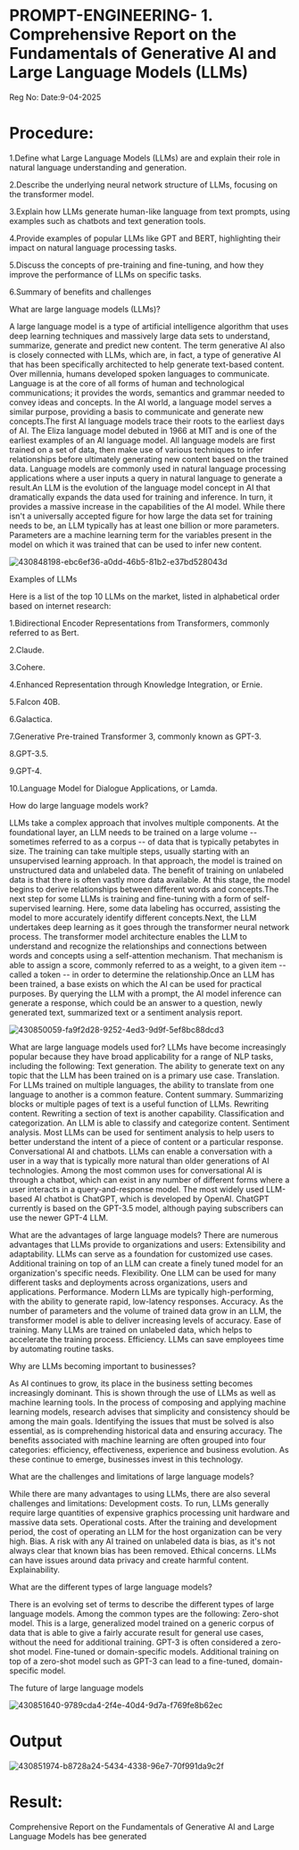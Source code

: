 # PROMPT-ENGINEERING- 1.	Comprehensive Report on the Fundamentals of Generative AI and Large Language Models (LLMs)
Reg No:
Date:9-04-2025
# Procedure:

1.Define what Large Language Models (LLMs) are and explain their role in natural language understanding and generation.

2.Describe the underlying neural network structure of LLMs, focusing on the transformer model.

3.Explain how LLMs generate human-like language from text prompts, using examples such as chatbots and text generation tools.

4.Provide examples of popular LLMs like GPT and BERT, highlighting their impact on natural language processing tasks.

5.Discuss the concepts of pre-training and fine-tuning, and how they improve the performance of LLMs on specific tasks.

6.Summary of benefits and challenges


What are large language models (LLMs)?

A large language model is a type of artificial intelligence algorithm that uses deep learning techniques and massively large data sets to understand, summarize, generate and predict new content. The term  generative AI also is closely connected with LLMs, which are, in fact, a type of generative AI that has been specifically architected to help generate text-based content. Over millennia, humans developed spoken languages to communicate. Language is at the core of all forms of human and technological communications; it provides the words, semantics and grammar needed to convey ideas and concepts. In the AI world, a  language model serves a similar purpose, providing a basis to communicate and generate new concepts.The first AI language models trace their roots to the earliest days of AI. The Eliza language model debuted in 1966 at MIT and is one of the earliest examples of an AI language model. All language models are first trained on a set of data, then make use of various techniques to infer relationships before ultimately generating new content based on the trained data. Language models are commonly used in natural language processing applications where a user inputs a query in natural language to generate a result.An LLM is the evolution of the language model concept in AI that dramatically expands the data used for training and inference. In turn, it provides a massive increase in the capabilities of the AI model. While there isn't a universally accepted figure for how large the data set for training needs to be, an LLM typically has at least one billion or more parameters. Parameters are a  machine learning term for the variables present in the model on which it was trained that can be used to infer new content.

![430848198-ebc6ef36-a0dd-46b5-81b2-e37bd528043d](https://github.com/user-attachments/assets/d8292b47-efbd-4f79-b4ee-12b2a5cda208)

Examples of LLMs

Here is a list of the top 10 LLMs on the market, listed in alphabetical order based on internet research:

1.Bidirectional Encoder Representations from Transformers, commonly referred to as Bert.

2.Claude.

3.Cohere.

4.Enhanced Representation through Knowledge Integration, or Ernie.

5.Falcon 40B.

6.Galactica.

7.Generative Pre-trained Transformer 3, commonly known as GPT-3.

8.GPT-3.5.

9.GPT-4.

10.Language Model for Dialogue Applications, or Lamda.

How do large language models work?

LLMs take a complex approach that involves multiple components. At the foundational layer, an LLM needs to be trained on a large volume -- sometimes referred to as a corpus -- of data that is typically petabytes in size. The training can take multiple steps, usually starting with an unsupervised learning approach. In that approach, the model is trained on unstructured data and unlabeled data. The benefit of training on unlabeled data is that there is often vastly more data available. At this stage, the model begins to derive relationships between different words and concepts.The next step for some LLMs is training and fine-tuning with a form of self-supervised learning. Here, some data labeling has occurred, assisting the model to more accurately identify different concepts.Next, the LLM undertakes deep learning as it goes through the transformer neural network process. The transformer model architecture enables the LLM to understand and recognize the relationships and connections between words and concepts using a self-attention mechanism. That mechanism is able to assign a score, commonly referred to as a weight, to a given item -- called a token -- in order to determine the relationship.Once an LLM has been trained, a base exists on which the AI can be used for practical purposes. By querying the LLM with a prompt, the AI model inference can generate a response, which could be an answer to a question, newly generated text, summarized text or a sentiment analysis report.

![430850059-fa9f2d28-9252-4ed3-9d9f-5ef8bc88dcd3](https://github.com/user-attachments/assets/9ddf833a-4f68-4cd0-8ba8-dc27a4c7356a)

What are large language models used for?
LLMs have become increasingly popular because they have broad applicability for a range of NLP tasks, including the following: Text generation. The ability to generate text on any topic that the LLM has been trained on is a primary use case. Translation. For LLMs trained on multiple languages, the ability to translate from one language to another is a common feature. Content summary. Summarizing blocks or multiple pages of text is a useful function of LLMs. Rewriting content. Rewriting a section of text is another capability. Classification and categorization. An LLM is able to classify and categorize content. Sentiment analysis. Most LLMs can be used for sentiment analysis to help users to better understand the intent of a piece of content or a particular response. Conversational AI and chatbots. LLMs can enable a conversation with a user in a way that is typically more natural than older generations of AI technologies. Among the most common uses for conversational AI is through a chatbot, which can exist in any number of different forms where a user interacts in a query-and-response model. The most widely used LLM-based AI chatbot is ChatGPT, which is developed by OpenAI. ChatGPT currently is based on the GPT-3.5 model, although paying subscribers can use the newer GPT-4 LLM.

What are the advantages of large language models?
There are numerous advantages that LLMs provide to organizations and users: Extensibility and adaptability. LLMs can serve as a foundation for customized use cases. Additional training on top of an LLM can create a finely tuned model for an organization's specific needs. Flexibility. One LLM can be used for many different tasks and deployments across organizations, users and applications. Performance. Modern LLMs are typically high-performing, with the ability to generate rapid, low-latency responses. Accuracy. As the number of parameters and the volume of trained data grow in an LLM, the transformer model is able to deliver increasing levels of accuracy. Ease of training. Many LLMs are trained on unlabeled data, which helps to accelerate the training process. Efficiency. LLMs can save employees time by automating routine tasks.

Why are LLMs becoming important to businesses?

As AI continues to grow, its place in the business setting becomes increasingly dominant. This is shown through the use of LLMs as well as machine learning tools. In the process of composing and applying machine learning models, research advises that simplicity and consistency should be among the main goals. Identifying the issues that must be solved is also essential, as is comprehending historical data and ensuring accuracy. The benefits associated with machine learning are often grouped into four categories: efficiency, effectiveness, experience and business evolution. As these continue to emerge, businesses invest in this technology.

What are the challenges and limitations of large language models?

While there are many advantages to using LLMs, there are also several challenges and limitations: Development costs. To run, LLMs generally require large quantities of expensive graphics processing unit hardware and massive data sets. Operational costs. After the training and development period, the cost of operating an LLM for the host organization can be very high. Bias. A risk with any AI trained on unlabeled data is bias, as it's not always clear that known bias has been removed. Ethical concerns. LLMs can have issues around data privacy and create harmful content. Explainability.

What are the different types of large language models?

There is an evolving set of terms to describe the different types of large language models. Among the common types are the following: Zero-shot model. This is a large, generalized model trained on a generic corpus of data that is able to give a fairly accurate result for general use cases, without the need for additional training. GPT-3 is often considered a zero-shot model. Fine-tuned or domain-specific models. Additional training on top of a zero-shot model such as GPT-3 can lead to a fine-tuned, domain-specific model.

The future of large language models

![430851640-9789cda4-2f4e-40d4-9d7a-f769fe8b62ec](https://github.com/user-attachments/assets/b6893daf-8bf5-4253-aeed-d87f7179e228)


# Output

![430851974-b8728a24-5434-4338-96e7-70f991da9c2f](https://github.com/user-attachments/assets/bb3a67be-4843-4b23-8d46-970031017604)



# Result:
Comprehensive Report on the Fundamentals of Generative AI and Large Language Models has bee generated



